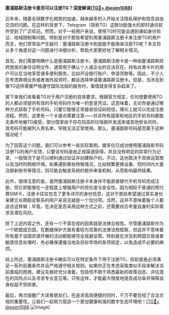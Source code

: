 **塞浦路斯注册卡是否可以注册TG？深度解读[[TG💪+ @esim1088](https://t.me/s/esim1088)]**

近年来，随着全球数字化趋势的加速，越来越多的人开始关注隐私保护和信息自由交流的问题。在这样的背景下，Telegram（简称TG）这款功能强大的即时通讯软件受到了广泛欢迎。然而，对于一些用户来说，使用TG时可能会遇到诸如身份验证、地域限制等问题。特别是对于那些希望利用塞浦路斯注册卡来注册TG的用户而言，他们常常会产生疑问：塞浦路斯注册卡到底能不能用来注册TG呢？本文将从多个角度对这一问题进行详细分析，帮助大家更好地了解相关情况。

首先，我们需要明确什么是塞浦路斯注册卡。塞浦路斯注册卡是一种由塞浦路斯政府颁发的身份证明文件，通常用于确认个人或企业的合法存在。持有此类卡片的用户可以在当地享受诸多便利服务，比如开设银行账户、申请贷款等。因此，不少人在考虑跨境业务或者海外投资时，都会选择申请塞浦路斯注册卡。但是，当涉及到像TG这样需要严格遵守国际法规的服务时，事情就变得复杂起来了。

接下来我们来看看TG对于用户注册的具体要求。根据官方规定，任何想要使用TG的人都必须提供有效的手机号码作为唯一的登录凭证。这意味着，无论你是通过哪种方式获取了手机号码，只要它能够正常接收验证码短信，理论上就可以完成注册流程。然而，这里有一个关键点需要注意——并非所有国家和地区的手机号码都能无条件地被TG接受。部分国家由于存在较高的垃圾邮件发送率或其他安全风险，其号码可能被列入黑名单，导致无法正常使用。那么，塞浦路斯号码是否属于这种情况呢？

为了回答这个问题，我们可以参考一些实际案例。据多位已成功使用塞浦路斯号码注册TG的用户反馈，只要该号码是由正规渠道获得，并且没有明显的异常行为记录，一般情况下是可以顺利通过验证并创建账户的。不过，这也取决于具体运营商以及当时的网络环境。如果遇到某些特殊情况，比如频繁更换设备、短时间内大量注册新账号等情况，则可能会触发系统的额外审查机制，从而影响最终结果。

此外，值得注意的是，虽然塞浦路斯注册卡本身并不能直接替代手机号码完成注册，但它却能够在一定程度上增强用户的信任度与安全性。因为相较于普通的预付费SIM卡，注册卡往往包含了更多详尽的身份信息，这对于那些希望通过真实身份来建立长期稳定联系的用户来说无疑是一个加分项。当然，这并不意味着每个人都适合这样做；毕竟，在决定是否采用这种方式之前，还需要综合考量自身的实际需求及潜在风险。

除了上述内容之外，还有一个不容忽视的因素就是法律合规性。尽管塞浦路斯作为一个欧盟成员国，在数据保护方面有着较为完善的法律法规框架，但这并不意味着所有基于该国资源开展的活动都能够完全规避监管。特别是在涉及到跨国交易或者敏感信息处理时，务必确保遵循当地及目标市场的各项规定，以免造成不必要的麻烦。

综上所述，塞浦路斯注册卡确实可以在特定条件下用于注册TG，但前提是必须满足一系列前置条件并且严格遵守相关规则。如果你正在考虑采取类似手段来解决当前面临的困境，建议先做好充分准备，包括但不限于熟悉最新的政策动态、评估潜在的风险点以及寻求专业意见等。只有这样，才能最大限度地提高成功率并保障自身权益不受损害。

最后，再次提醒广大读者朋友们，在追求高效便捷的同时，千万不要忽视了合法合规的重要性。让我们一起努力营造一个更加健康和谐的数字生态环境吧！[[TG💪+ @esim1088](https://t.me/s/esim1088) ![Image](https://i.postimg.cc/4NQfJmqS/Snipaste-2025-05-13-00-14-12.png)]